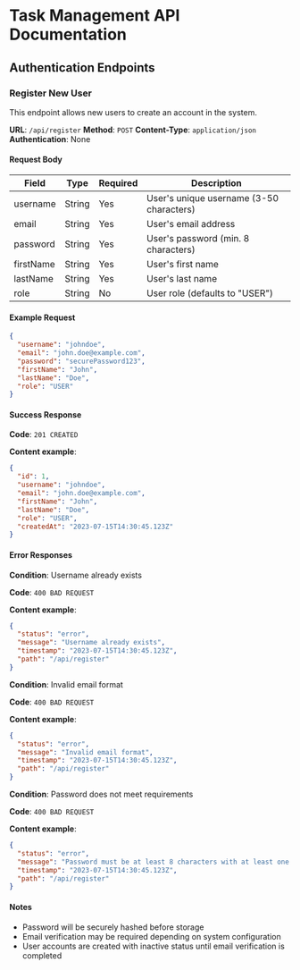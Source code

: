 # Task Management API Documentation

## Authentication Endpoints

### Register New User

This endpoint allows new users to create an account in the system.

**URL**: `/api/register`
**Method**: `POST`
**Content-Type**: `application/json`
**Authentication**: None

#### Request Body

| Field      | Type     | Required | Description                               |
|------------|----------|----------|-------------------------------------------|
| username   | String   | Yes      | User's unique username (3-50 characters)  |
| email      | String   | Yes      | User's email address                      |
| password   | String   | Yes      | User's password (min. 8 characters)       |
| firstName  | String   | Yes      | User's first name                         |
| lastName   | String   | Yes      | User's last name                          |
| role       | String   | No       | User role (defaults to "USER")            |

#### Example Request

```json
{
  "username": "johndoe",
  "email": "john.doe@example.com",
  "password": "securePassword123",
  "firstName": "John",
  "lastName": "Doe",
  "role": "USER"
}
```

#### Success Response

**Code**: `201 CREATED`

**Content example**:

```json
{
  "id": 1,
  "username": "johndoe",
  "email": "john.doe@example.com",
  "firstName": "John",
  "lastName": "Doe",
  "role": "USER",
  "createdAt": "2023-07-15T14:30:45.123Z"
}
```

#### Error Responses

**Condition**: Username already exists

**Code**: `400 BAD REQUEST`

**Content example**:

```json
{
  "status": "error",
  "message": "Username already exists",
  "timestamp": "2023-07-15T14:30:45.123Z",
  "path": "/api/register"
}
```

**Condition**: Invalid email format

**Code**: `400 BAD REQUEST`

**Content example**:

```json
{
  "status": "error",
  "message": "Invalid email format",
  "timestamp": "2023-07-15T14:30:45.123Z",
  "path": "/api/register"
}
```

**Condition**: Password does not meet requirements

**Code**: `400 BAD REQUEST`

**Content example**:

```json
{
  "status": "error",
  "message": "Password must be at least 8 characters with at least one uppercase letter, one lowercase letter, and one number",
  "timestamp": "2023-07-15T14:30:45.123Z",
  "path": "/api/register"
}
```

#### Notes

- Password will be securely hashed before storage
- Email verification may be required depending on system configuration
- User accounts are created with inactive status until email verification is completed
